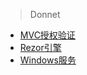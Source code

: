 > Donnet

- [MVC授权验证](https://github.com/colindcli/CodeGit/tree/master/Dotnet/MvcAuthorize)
- [Rezor引擎](https://github.com/colindcli/CodeGit/tree/master/Dotnet/Rezor)
- [Windows服务](https://github.com/colindcli/CodeGit/tree/master/Dotnet/WindowService)
